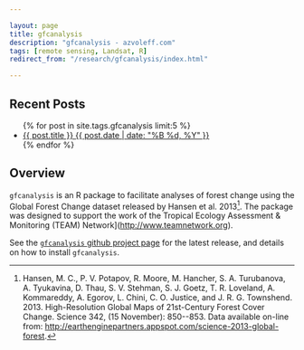 ```yaml
---

layout: page
title: gfcanalysis
description: "gfcanalysis - azvoleff.com"
tags: [remote sensing, Landsat, R]
redirect_from: "/research/gfcanalysis/index.html"

---
```


## Recent Posts
<ul class="post-list">
{% for post in site.tags.gfcanalysis limit:5 %} 
  <li><article><a href="{{ site.url }}{{ post.url }}">{{ post.title }} <span class="entry-date"><time datetime="{{ post.date | date_to_xmlschema }}">{{ post.date | date: "%B %d, %Y" }}</time></span></a></article></li>
{% endfor %}
</ul>

## Overview
`gfcanalysis` is an R package to facilitate analyses of forest change using the 
Global Forest Change dataset released by Hansen et al. 2013[^1]. The package 
was designed to support the work of the Tropical Ecology Assessment & 
Monitoring (TEAM) Network](http://www.teamnetwork.org).

See the [`gfcanalysis` github project 
page](https://github.com/azvoleff/gfcanalysis) for the latest release, and 
details on how to install `gfcanalysis`.

[^1]:
    Hansen, M. C., P. V. Potapov, R. Moore, M. Hancher, S. A. Turubanova, A. 
    Tyukavina, D. Thau, S. V. Stehman, S. J. Goetz, T. R. Loveland, A. Kommareddy, 
    A. Egorov, L. Chini, C. O. Justice, and J. R. G. Townshend. 2013. 
    High-Resolution Global Maps of 21st-Century Forest Cover Change. Science 342, 
    (15 November): 850--853. Data available on-line from: 
    http://earthenginepartners.appspot.com/science-2013-global-forest.

